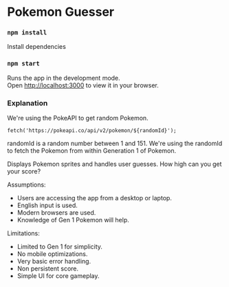 # Pokemon Guesser

### `npm install`
Install dependencies

### `npm start`

Runs the app in the development mode.\
Open [http://localhost:3000](http://localhost:3000) to view it in your browser.


### Explanation

We're using the PokeAPI to get random Pokemon. 

`fetch('https://pokeapi.co/api/v2/pokemon/${randomId}');`

randomId is a random number between 1 and 151. We're using the randomId to fetch the Pokemon from within Generation 1 of Pokemon.

Displays Pokemon sprites and handles user guesses. How high can you get your score?

Assumptions:
- Users are accessing the app from a desktop or laptop.
- English input is used.
- Modern browsers are used.
- Knowledge of Gen 1 Pokemon will help.

Limitations:
- Limited to Gen 1 for simplicity.
- No mobile optimizations.
- Very basic error handling.
- Non persistent score.
- Simple UI for core gameplay.

